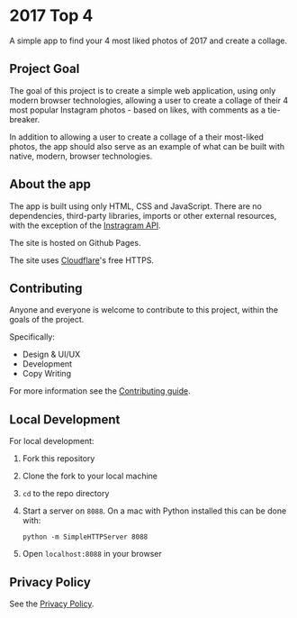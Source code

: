 # 2017 Top 4

A simple app to find your 4 most liked photos of 2017 and create a collage.

## Project Goal

The goal of this project is to create a simple web application, using only modern browser technologies,
allowing a user to create a collage of their 4 most popular Instagram photos - based on likes, with comments
as a tie-breaker.

In addition to allowing a user to create a collage of a their most-liked photos, the app should
also serve as an example of what can be built with native, modern, browser technologies.

## About the app

The app is built using only HTML, CSS and JavaScript. There are no dependencies, third-party libraries, imports
or other external resources, with the exception of the [Instragram API](https://www.instagram.com/developer/).

The site is hosted on Github Pages.

The site uses [Cloudflare](https://www.cloudflare.com/)'s free HTTPS.

## Contributing

Anyone and everyone is welcome to contribute to this project, within the goals of the project.

Specifically:
* Design & UI/UX
* Development
* Copy Writing

For more information see the [Contributing guide](https://github.com/brettdewoody/instagram-2017-top-4/blob/master/CONTRIBUTING.md).

## Local Development

For local development:

1. Fork this repository
2. Clone the fork to your local machine
3. `cd` to the repo directory
4. Start a server on `8088`. On a mac with Python installed this can be done with:

      `python -m SimpleHTTPServer 8088`
5. Open `localhost:8088` in your browser

## Privacy Policy

See the [Privacy Policy](https://github.com/brettdewoody/instagram-2017-top-4/blob/master/PRIVACY.md).




